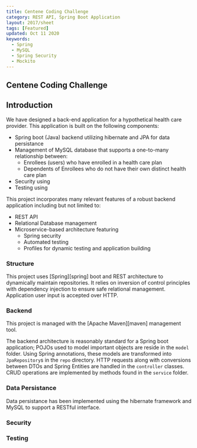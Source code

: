 ```yaml
---
title: Centene Coding Challenge 
category: REST API, Spring Boot Application
layout: 2017/sheet
tags: [Featured]
updated: Oct 11 2020
keywords:
  - Spring
  - MySQL
  - Spring Security
  - Mockito
---
```


Centene Coding Challenge
---------------

## Introduction
We have designed a back-end application for a hypothetical health care provider. This application is built on the following components: 
  - Spring boot (Java) backend utilizing hibernate and JPA for data persistance
  - Management of MySQL database that supports a one-to-many relationship between:
    - Enrollees (users) who have enrolled in a health care plan
    - Dependents of Enrollees who do not have their own distinct health care plan
  - Security using
  - Testing using

This project incorporates many relevant features of a robust backend application including but not limited to:
 - REST API
 - Relational Database management
 - Microservice-based architecture featuring
   - Spring security
   - Automated testing
   - Profiles for dynamic testing and application building

### Structure
This project uses [Spring][spring] boot and REST architecture to dynamically maintain repositories. It relies on inversion of control principles with dependency injection to ensure safe relational management. Application user input is accepted over HTTP.

### Backend
This project is managed with the [Apache Maven][maven] management tool.

The backend architecture is reasonably standard for a Spring boot application; POJOs used to model important objects are reside in the `model` folder. Using Spring annotations, these models are transformed into `JpaRepository`s in the `repo` directory. HTTP requests along with conversions between DTOs and Spring Entities are handled in the `controller` classes. CRUD operations are implemented by methods found in the `service` folder.

### Data Persistance
Data persistance has been implemented using the hibernate framework and MySQL to support a RESTful interface.

### Security

### Testing




